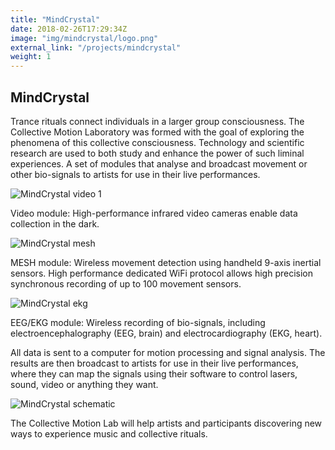 ```yaml
---
title: "MindCrystal"
date: 2018-02-26T17:29:34Z
image: "img/mindcrystal/logo.png"
external_link: "/projects/mindcrystal"
weight: 1
---
```




## MindCrystal


Trance rituals connect individuals in a larger group consciousness.
The Collective Motion Laboratory was formed with the goal of exploring the phenomena of this collective consciousness.
Technology and scientific research are used to both study and enhance the power of such liminal experiences.
A set of modules that analyse and broadcast movement or other bio-signals to artists for use in their live performances.

![MindCrystal video 1](img/mindcrystal/video.png)

Video module: High-performance infrared video cameras enable data collection in the dark.


![MindCrystal mesh](img/mindcrystal/mesh.png)

MESH module: Wireless movement detection using handheld 9-axis inertial sensors. High performance dedicated WiFi protocol allows high precision synchronous recording of up to 100 movement sensors.

![MindCrystal ekg](img/mindcrystal/ekg.png)

EEG/EKG module: Wireless recording of bio-signals, including electroencephalography (EEG, brain) and electrocardiography (EKG, heart).



All data is sent to a computer for motion processing and signal analysis.
The results are then broadcast to artists for use in their live performances, where they can map the signals using their software to control lasers, sound, video or anything they want.

![MindCrystal schematic](img/mindcrystal/schematic.png)

The Collective Motion Lab will help artists and participants discovering new ways to experience music and collective rituals.
